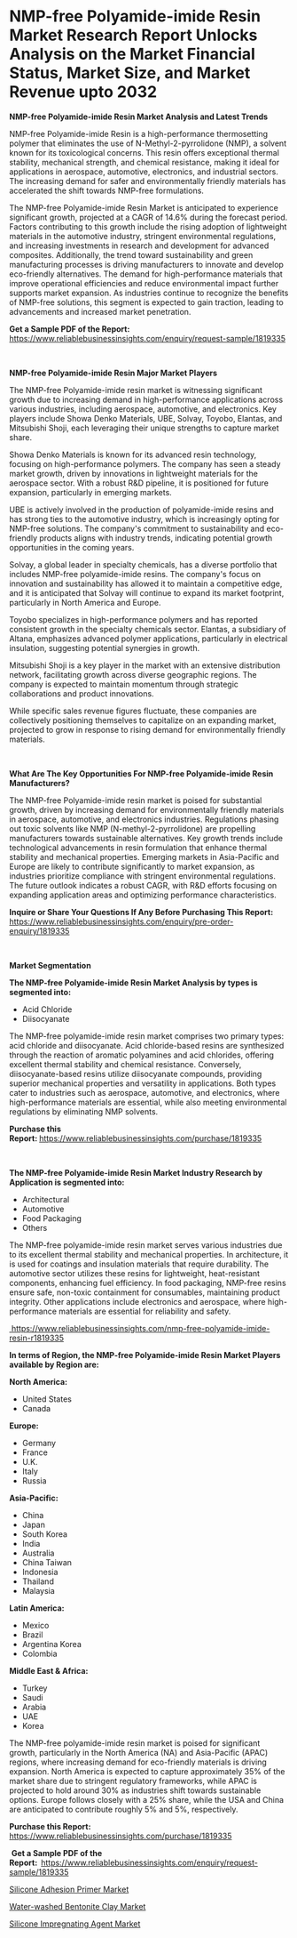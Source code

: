 <p><h1>NMP-free Polyamide-imide Resin Market Research Report Unlocks Analysis on the Market Financial Status, Market Size, and Market Revenue upto 2032</h1></p><p><strong>NMP-free Polyamide-imide Resin Market Analysis and Latest Trends</strong></p>
<p><p>NMP-free Polyamide-imide Resin is a high-performance thermosetting polymer that eliminates the use of N-Methyl-2-pyrrolidone (NMP), a solvent known for its toxicological concerns. This resin offers exceptional thermal stability, mechanical strength, and chemical resistance, making it ideal for applications in aerospace, automotive, electronics, and industrial sectors. The increasing demand for safer and environmentally friendly materials has accelerated the shift towards NMP-free formulations.</p><p>The NMP-free Polyamide-imide Resin Market is anticipated to experience significant growth, projected at a CAGR of 14.6% during the forecast period. Factors contributing to this growth include the rising adoption of lightweight materials in the automotive industry, stringent environmental regulations, and increasing investments in research and development for advanced composites. Additionally, the trend toward sustainability and green manufacturing processes is driving manufacturers to innovate and develop eco-friendly alternatives. The demand for high-performance materials that improve operational efficiencies and reduce environmental impact further supports market expansion. As industries continue to recognize the benefits of NMP-free solutions, this segment is expected to gain traction, leading to advancements and increased market penetration.</p></p>
<p><strong>Get a Sample PDF of the Report:&nbsp;</strong> <a href="https://www.reliablebusinessinsights.com/enquiry/request-sample/1819335?utm_campaign=84&utm_medium=2&utm_source=Github&utm_content=ia&utm_term=02022025&utm_id=nmp-free-polyamide-imide-resin">https://www.reliablebusinessinsights.com/enquiry/request-sample/1819335</a></p>
<p>&nbsp;</p>
<p><strong>NMP-free Polyamide-imide Resin Major Market Players</strong></p>
<p><p>The NMP-free Polyamide-imide resin market is witnessing significant growth due to increasing demand in high-performance applications across various industries, including aerospace, automotive, and electronics. Key players include Showa Denko Materials, UBE, Solvay, Toyobo, Elantas, and Mitsubishi Shoji, each leveraging their unique strengths to capture market share.</p><p>Showa Denko Materials is known for its advanced resin technology, focusing on high-performance polymers. The company has seen a steady market growth, driven by innovations in lightweight materials for the aerospace sector. With a robust R&D pipeline, it is positioned for future expansion, particularly in emerging markets.</p><p>UBE is actively involved in the production of polyamide-imide resins and has strong ties to the automotive industry, which is increasingly opting for NMP-free solutions. The company's commitment to sustainability and eco-friendly products aligns with industry trends, indicating potential growth opportunities in the coming years.</p><p>Solvay, a global leader in specialty chemicals, has a diverse portfolio that includes NMP-free polyamide-imide resins. The company's focus on innovation and sustainability has allowed it to maintain a competitive edge, and it is anticipated that Solvay will continue to expand its market footprint, particularly in North America and Europe.</p><p>Toyobo specializes in high-performance polymers and has reported consistent growth in the specialty chemicals sector. Elantas, a subsidiary of Altana, emphasizes advanced polymer applications, particularly in electrical insulation, suggesting potential synergies in growth.</p><p>Mitsubishi Shoji is a key player in the market with an extensive distribution network, facilitating growth across diverse geographic regions. The company is expected to maintain momentum through strategic collaborations and product innovations.</p><p>While specific sales revenue figures fluctuate, these companies are collectively positioning themselves to capitalize on an expanding market, projected to grow in response to rising demand for environmentally friendly materials.</p></p>
<p>&nbsp;</p>
<p><strong>What Are The Key Opportunities For NMP-free Polyamide-imide Resin Manufacturers?</strong></p>
<p><p>The NMP-free Polyamide-imide resin market is poised for substantial growth, driven by increasing demand for environmentally friendly materials in aerospace, automotive, and electronics industries. Regulations phasing out toxic solvents like NMP (N-methyl-2-pyrrolidone) are propelling manufacturers towards sustainable alternatives. Key growth trends include technological advancements in resin formulation that enhance thermal stability and mechanical properties. Emerging markets in Asia-Pacific and Europe are likely to contribute significantly to market expansion, as industries prioritize compliance with stringent environmental regulations. The future outlook indicates a robust CAGR, with R&D efforts focusing on expanding application areas and optimizing performance characteristics.</p></p>
<p><strong>Inquire or Share Your Questions If Any Before Purchasing This Report:</strong> <a href="https://www.reliablebusinessinsights.com/enquiry/pre-order-enquiry/1819335?utm_campaign=84&utm_medium=2&utm_source=Github&utm_content=ia&utm_term=02022025&utm_id=nmp-free-polyamide-imide-resin">https://www.reliablebusinessinsights.com/enquiry/pre-order-enquiry/1819335</a></p>
<p>&nbsp;</p>
<p><strong>Market Segmentation</strong></p>
<p><strong>The NMP-free Polyamide-imide Resin Market Analysis by types is segmented into:</strong></p>
<p><ul><li>Acid Chloride</li><li>Diisocyanate</li></ul></p>
<p><p>The NMP-free polyamide-imide resin market comprises two primary types: acid chloride and diisocyanate. Acid chloride-based resins are synthesized through the reaction of aromatic polyamines and acid chlorides, offering excellent thermal stability and chemical resistance. Conversely, diisocyanate-based resins utilize diisocyanate compounds, providing superior mechanical properties and versatility in applications. Both types cater to industries such as aerospace, automotive, and electronics, where high-performance materials are essential, while also meeting environmental regulations by eliminating NMP solvents.</p></p>
<p><strong>Purchase this Report:&nbsp;</strong><a href="https://www.reliablebusinessinsights.com/purchase/1819335?utm_campaign=84&utm_medium=2&utm_source=Github&utm_content=ia&utm_term=02022025&utm_id=nmp-free-polyamide-imide-resin">https://www.reliablebusinessinsights.com/purchase/1819335</a></p>
<p>&nbsp;</p>
<p><strong>The NMP-free Polyamide-imide Resin Market Industry Research by Application is segmented into:</strong></p>
<p><ul><li>Architectural</li><li>Automotive</li><li>Food Packaging</li><li>Others</li></ul></p>
<p><p>The NMP-free polyamide-imide resin market serves various industries due to its excellent thermal stability and mechanical properties. In architecture, it is used for coatings and insulation materials that require durability. The automotive sector utilizes these resins for lightweight, heat-resistant components, enhancing fuel efficiency. In food packaging, NMP-free resins ensure safe, non-toxic containment for consumables, maintaining product integrity. Other applications include electronics and aerospace, where high-performance materials are essential for reliability and safety.</p></p>
<p><a href="https://www.reliablebusinessinsights.com/nmp-free-polyamide-imide-resin-r1819335?utm_campaign=84&utm_medium=2&utm_source=Github&utm_content=ia&utm_term=02022025&utm_id=nmp-free-polyamide-imide-resin">&nbsp;https://www.reliablebusinessinsights.com/nmp-free-polyamide-imide-resin-r1819335</a></p>
<p><strong>In terms of Region, the NMP-free Polyamide-imide Resin Market Players available by Region are:</strong></p>
<p>
    <p> <strong> North America: </strong>
        <ul>
            <li>United States</li>
            <li>Canada</li>
        </ul>
        </p> 
    <p> <strong> Europe: </strong>
        <ul>
            <li>Germany</li>
            <li>France</li>
            <li>U.K.</li>
            <li>Italy</li>
            <li>Russia</li>
        </ul>
        </p> 
    <p> <strong> Asia-Pacific: </strong>
        <ul>
            <li>China</li>
            <li>Japan</li>
            <li>South Korea</li>
            <li>India</li>
            <li>Australia</li>
            <li>China Taiwan</li>
            <li>Indonesia</li>
            <li>Thailand</li>
            <li>Malaysia</li>
        </ul>
        </p> 
    <p> <strong> Latin America: </strong>
        <ul>
            <li>Mexico</li>
            <li>Brazil</li>
            <li>Argentina Korea</li>
            <li>Colombia</li>
        </ul>
        </p> 
    <p> <strong> Middle East & Africa: </strong>
        <ul>
            <li>Turkey</li>
            <li>Saudi</li>
            <li>Arabia</li>
            <li>UAE</li>
            <li>Korea</li>
        </ul>
    </p>
    </p>
<p><p>The NMP-free polyamide-imide resin market is poised for significant growth, particularly in the North America (NA) and Asia-Pacific (APAC) regions, where increasing demand for eco-friendly materials is driving expansion. North America is expected to capture approximately 35% of the market share due to stringent regulatory frameworks, while APAC is projected to hold around 30% as industries shift towards sustainable options. Europe follows closely with a 25% share, while the USA and China are anticipated to contribute roughly 5% and 5%, respectively.</p></p>
<p><strong>Purchase this Report: </strong><a href="https://www.reliablebusinessinsights.com/purchase/1819335?utm_campaign=84&utm_medium=2&utm_source=Github&utm_content=ia&utm_term=02022025&utm_id=nmp-free-polyamide-imide-resin">https://www.reliablebusinessinsights.com/purchase/1819335</a></p>
<p>&nbsp;<strong>Get a Sample PDF of the Report:&nbsp;&nbsp;</strong><a href="https://www.reliablebusinessinsights.com/enquiry/request-sample/1819335?utm_campaign=84&utm_medium=2&utm_source=Github&utm_content=ia&utm_term=02022025&utm_id=nmp-free-polyamide-imide-resin">https://www.reliablebusinessinsights.com/enquiry/request-sample/1819335</a></p>
<p><strong></strong></p>
<p><p><a href="https://github.com/beroxiluwaya/Market-Research-Report-List-1/blob/main/silicone-adhesion-primer-market.md?utm_campaign=84&utm_medium=2&utm_source=Github&utm_content=ia&utm_term=02022025&utm_id=nmp-free-polyamide-imide-resin">Silicone Adhesion Primer Market</a></p><p><a href="https://github.com/genayziben/Market-Research-Report-List-1/blob/main/water-washed-bentonite-clay-market.md?utm_campaign=84&utm_medium=2&utm_source=Github&utm_content=ia&utm_term=02022025&utm_id=nmp-free-polyamide-imide-resin">Water-washed Bentonite Clay Market</a></p><p><a href="https://github.com/binnazcassam/Market-Research-Report-List-1/blob/main/silicone-impregnating-agent-market.md?utm_campaign=84&utm_medium=2&utm_source=Github&utm_content=ia&utm_term=02022025&utm_id=nmp-free-polyamide-imide-resin">Silicone Impregnating Agent Market</a></p></p>